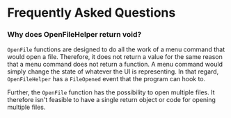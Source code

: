 # Frequently Asked Questions

### Why does OpenFileHelper return void?
`OpenFile` functions are designed to do all the work of a menu command that would open
a file. Therefore, it does not return a value for the same reason that a menu command
does not return a function. A menu command would simply change the state of whatever the
UI is representing. In that regard, `OpenFileHelper` has a `FileOpened` event that
the program can hook to.

Further, the `OpenFile` function has the possibility to open multiple files. It
therefore isn't feasible to have a single return object or code for opening multiple
files.